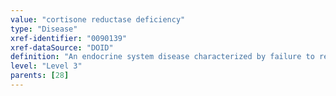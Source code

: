 ```yaml
---
value: "cortisone reductase deficiency"
type: "Disease"
xref-identifier: "0090139"
xref-dataSource: "DOID"
definition: "An endocrine system disease characterized by failure to regenerate the active glucocorticoid cortisol from cortisone resulting in adrenal hyperandrogenism."
level: "Level 3"
parents: [28]
---
```

